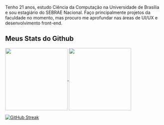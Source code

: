 Tenho 21 anos, estudo Ciência da Computação na Universidade de Brasília e sou estagiário do SEBRAE Nacional. Faço principalmente projetos da faculdade no momento, mas procuro me aprofundar nas áreas de UI/UX e desenvolvimento front-end.

## Meus Stats do Github
<a href="https://github.com/ink-link/github-readme-stats">
  <img height=200 align="center" src="https://github-readme-stats.vercel.app/api?username=ink-link&show_icons=true&theme=radical" />
</a>
<a href="https://github.com/ink-link/convoychat">
  <img height=200 align="center" src="https://github-readme-stats.vercel.app/api/top-langs?username=ink-link&layout=compact&&show_icons=true&theme=radical&langs_count=8&card_width=320" />
</a>

[![GitHub Streak](https://github-readme-streak-stats.herokuapp.com/?user=ink-link&show_icons=true&theme=radical)](https://git.io/streak-stats)

<!--
**ink-link/ink-link** is a ✨ _special_ ✨ repository because its `README.md` (this file) appears on your GitHub profile.

Here are some ideas to get you started:

- 🔭 I’m currently working on ...
- 🌱 I’m currently learning ...
- 👯 I’m looking to collaborate on ...
- 🤔 I’m looking for help with ...
- 💬 Ask me about ...
- 📫 How to reach me: ...
- 😄 Pronouns: ...
- ⚡ Fun fact: ...
-->
